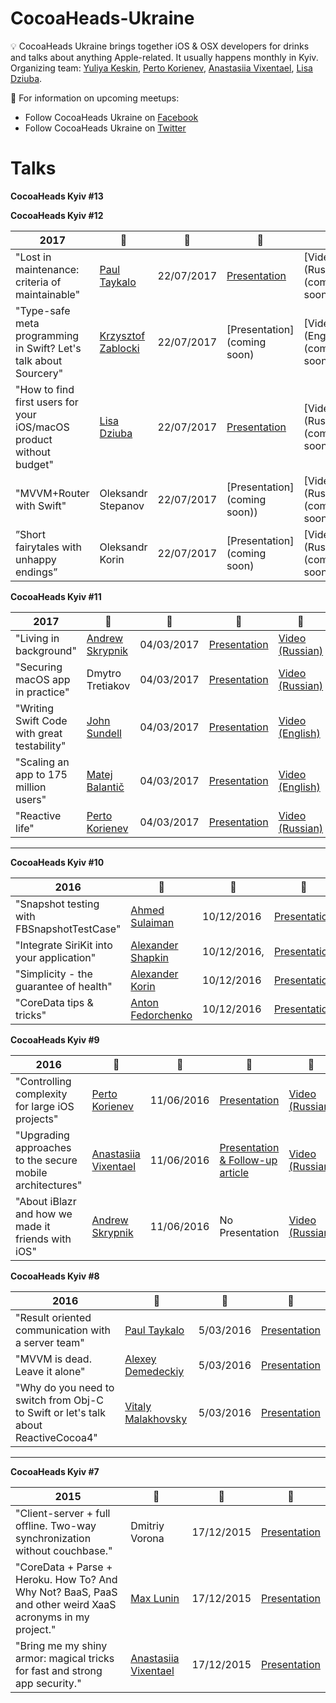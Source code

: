 # CocoaHeads-Ukraine

:bulb: CocoaHeads Ukraine brings together iOS & OSX developers for drinks and talks about anything Apple-related. It usually happens monthly in Kyiv. Organizing team: [Yuliya Keskin](https://www.facebook.com/yuliya.keskin), [Perto Korienev](https://www.facebook.com/soxjke), [Anastasiia Vixentael](https://www.facebook.com/messages/t/vixxentael), [Lisa Dziuba](https://twitter.com/LisaDziuba). 

🎤 For information on upcoming meetups:
* Follow CocoaHeads Ukraine on [Facebook](https://www.facebook.com/CocoaHeadsUkraine/)
* Follow CocoaHeads Ukraine on [Twitter](https://twitter.com/CocoaHeadsUA) 

# Talks 

**CocoaHeads Kyiv #13**


**CocoaHeads Kyiv #12**

| 2017 | :santa: | :date: | :pencil: | :movie_camera: |
|-------------------------------------------------------------------|-----------------------------------------------|------------------------------------------------|---------------------------------|---------------------------------|
|   "Lost in maintenance: criteria of maintainable" | [Paul Taykalo](https://www.facebook.com/ukrainianiphonedeveloper) | 22/07/2017 | [Presentation](https://speakerdeck.com/paultaykalo/lost-in-maintenance-in-swift) | [Video (Russian)](coming soon)
|  "Type-safe meta programming in Swift? Let's talk about Sourcery" | [Krzysztof Zablocki](https://twitter.com/merowing_) | 22/07/2017 | [Presentation](coming soon) | [Video (English)](coming soon)
|  "How to find first users for your iOS/macOS product without budget" | [Lisa Dziuba](https://twitter.com/LisaDziuba) | 22/07/2017 | [Presentation](https://speakerdeck.com/lisadziuba/marketing-for-engineers) | [Video (Russian)](coming soon)
| "MVVM+Router with Swift" | Oleksandr Stepanov | 22/07/2017 | [Presentation](coming soon)) | [Video (Russian)](coming soon)
| ”Short fairytales with unhappy endings” | Oleksandr Korin | 22/07/2017 | [Presentation](coming soon) | [Video (Russian)](coming soon)

**CocoaHeads Kyiv #11**

| 2017 | :santa: | :date: | :pencil: | :movie_camera: |
|-------------------------------------------------------------------|-----------------------------------------------|------------------------------------------------|---------------------------------|---------------------------------|
|  "Living in background" | [Andrew Skrypnik](https://www.facebook.com/AnarH93?fref=ts) | 04/03/2017 | [Presentation](https://speakerdeck.com/anarh93/cocoaheadsukraine-2017) | [Video (Russian)](https://youtu.be/5Q2-B0CAqK4)
|  "Securing macOS app in practice" | Dmytro Tretiakov | 04/03/2017 | [Presentation](https://speakerdeck.com/cocoaheadsukraine/securing-macos-app-in-practice-by-dmytro-tretiakov) | [Video (Russian)](https://youtu.be/IYtPIVvKAuU)
| "Writing Swift Code with great testability" | [John Sundell](https://twitter.com/johnsundell) | 04/03/2017 | [Presentation](https://www.slideshare.net/JohnSundell/writing-swift-code-with-great-testability) | [Video (English)](https://youtu.be/HHEp4mcLXfk)
| "Scaling an app to 175 million users" | [Matej Balantič](https://twitter.com/skavt) | 04/03/2017 | [Presentation](https://speakerdeck.com/matejbalantic/scaling-an-app-to-175-million-users) | [Video (English)](https://youtu.be/EOr7b62lR3I)
| "Reactive life" | [Perto Korienev](https://www.facebook.com/soxjke) | 04/03/2017 | [Presentation](https://speakerdeck.com/cocoaheadsukraine/recative-life-by-perto-korienev) | [Video (Russian)](https://youtu.be/WXr3cN-xTZg)

----

**CocoaHeads Kyiv #10**

| 2016 | :santa: | :date: | :pencil: |
|-------------------------------------------------------------------|-----------------------------------------------|------------------------------------------------|---------------------------------|
|  "Snapshot testing with FBSnapshotTestCase" | [Ahmed Sulaiman](https://twitter.com/ahmed_sulajman) | 10/12/2016 | [Presentation](https://speakerdeck.com/cocoaheadsukraine/snapshot-testing-with-fbsnapshottestcase-by-ahmed-sulaiman) 
|  "Integrate SiriKit into your application" | [Alexander Shapkin](https://www.facebook.com/profile.php?id=100002038601070)| 10/12/2016, | [Presentation](https://speakerdeck.com/cocoaheadsukraine/integrate-sirikit-into-your-application-by-alexander-shapkin)
| "Simplicity - the guarantee of health" | [Alexander Korin](https://www.facebook.com/oleksa.korin) | 10/12/2016 | [Presentation](https://speakerdeck.com/cocoaheadsukraine/simplicity-the-guarantee-of-health-by-alexander-korin)
| "CoreData tips & tricks" | [Anton Fedorchenko](https://www.facebook.com/anton.fedorchenko.90) | 10/12/2016 | [Presentation](https://speakerdeck.com/cocoaheadsukraine/coredata-tips-and-tricks-by-anton-fedorchenko)


**CocoaHeads Kyiv #9**

| 2016 | :santa: | :date: | :pencil: | :movie_camera:|
|-------------------------------------------------------------------|-----------------------------------------------|------------------------------------------------|---------------------------------|---------------------------------|
| "Controlling complexity for large iOS projects"| [Perto Korienev](https://www.facebook.com/soxjke) | 11/06/2016 | [Presentation](https://speakerdeck.com/soxjke/controlling-complexity-for-large-ios-projects) | [Video (Russian)](https://www.youtube.com/watch?v=1QPhhaej06w)
| "Upgrading approaches to the secure mobile architectures" | [Anastasiia Vixentael](https://www.facebook.com/messages/t/vixxentael) | 11/06/2016 | [Presentation & Follow-up article](https://medium.com/@vixentael/upgrading-approaches-to-the-secure-mobile-architectures-7a8fcb10d28a)| [Video (Russian)](https://www.youtube.com/watch?v=elP6ABURwlA)
| "About iBlazr and how we made it friends with iOS" | [Andrew Skrypnik](https://www.facebook.com/AnarH93?fref=ts) | 11/06/2016 | No Presentation | [Video (Russian)](https://www.youtube.com/watch?v=wR8-R4QraUo)


**CocoaHeads Kyiv #8**

| 2016 | :santa: | :date: | :pencil: |
|-------------------------------------------------------------------|-----------------------------------------------|------------------------------------------------|---------------------------------|
|  "Result oriented communication with a server team" | [Paul Taykalo](https://www.facebook.com/ukrainianiphonedeveloper) | 5/03/2016 | [Presentation](https://speakerdeck.com/paultaykalo/result-oriented-communication-with-a-server-team) 
|  "MVVM is dead. Leave it alone" | [Alexey Demedeckiy](https://www.facebook.com/alexey.demedeckiy) | 5/03/2016| [Presentation](https://speakerdeck.com/dalog/mvvm-is-dead)
| "Why do you need to switch from Obj-C to Swift or let's talk about ReactiveCocoa4" | [Vitaly Malakhovsky](https://www.facebook.com/purpleshirted) | 5/03/2016 | [Presentation](https://speakerdeck.com/vmalakhovskiy/why-do-you-need-to-switch-from-obj-c-to-swift-or-lets-talk-about-reactivecocoa-v4)

----

**CocoaHeads Kyiv #7**

| 2015 | :santa: | :date: | :pencil: |
|-------------------------------------------------------------------|-----------------------------------------------|------------------------------------------------|---------------------------------|
| "Client-server + full offline. Two-way synchronization without couchbase."| Dmitriy Vorona | 17/12/2015 | [Presentation](https://speakerdeck.com/poteryaysya/two-way-sync) 
|  "CoreData + Parse + Heroku. How To? And Why Not? BaaS, PaaS and other weird XaaS acronyms in my project."  | [Max Lunin](https://www.facebook.com/max.lunin) | 17/12/2015| [Presentation](http://www.authorstream.com/Presentation/max304939-2695943-parse-heroku/)
| "Bring me my shiny armor: magical tricks for fast and strong app security." |[Anastasiia Vixentael](https://www.facebook.com/messages/t/vixxentael) | 17/12/2015 | [Presentation](https://speakerdeck.com/vixentael/avoiding-damage-shame-and-regrets-data-protection-for-mobile-client-server-architectures)

